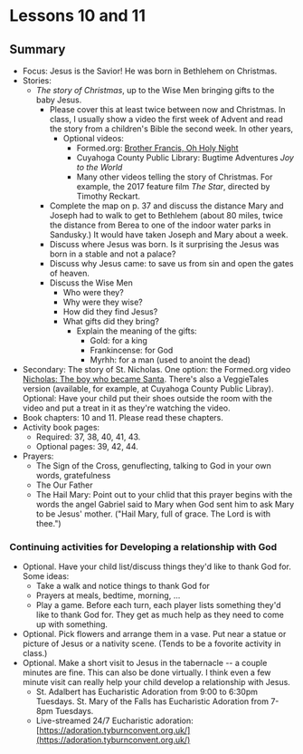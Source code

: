 # Lessons 10 and 11
## Summary
- Focus: Jesus is the Savior!  He was born in Bethlehem on Christmas.  
- Stories: 
  - *The story of Christmas*, up to the Wise Men bringing gifts to the baby Jesus.
    - Please cover this at least twice between now and Christmas.  In class, I usually show a video the first week of Advent and read the story from a children's Bible the second week.  In other years, 
        - Optional videos: 
           - Formed.org: [Brother Francis, Oh Holy Night](https://watch.formed.org/brother-francis-1/season:1/videos/o-holy-night-the-king-is-born-what-christmas-is-about)
           - Cuyahoga County Public Library: Bugtime Adventures *Joy to the World*
           - Many other videos telling the story of Christmas.  For example, the 2017 feature film *The Star*, directed by Timothy Reckart.
     - Complete the map on p. 37 and discuss the distance Mary and Joseph had to walk to get to Bethlehem (about 80 miles, twice the distance from Berea to one of the indoor water parks in Sandusky.)  It would have taken Joseph and Mary about a week.
     - Discuss where Jesus was born.  Is it surprising the Jesus was born in a stable and not a palace?
     - Discuss why Jesus came: to save us from sin and open the gates of heaven.
     - Discuss the Wise Men
         - Who were they?
         - Why were they wise?
         - How did they find Jesus?
         - What gifts did they bring?
            - Explain the meaning of the gifts:
                - Gold: for a king
                - Frankincense: for God
                - Myrhh: for a man (used to anoint the dead)
- Secondary: The story of St. Nicholas.  One option: the Formed.org video [Nicholas: The boy who became Santa](https://watch.formed.org/videos/nicholas-the-boy-who-became-santa).  There's also a VeggieTales version (available, for example, at Cuyahoga County Public Libray).  Optional: Have your child put their shoes outside the room with the video and put a treat in it as they're watching the video.
- Book chapters: 10 and 11.  Please read these chapters.
- Activity book pages: 
  - Required: 37, 38, 40, 41, 43. 
  - Optional pages: 39, 42, 44.  
- Prayers:
  - The Sign of the Cross, genuflecting, talking to God in your own words, gratefulness
  - The Our Father
  - The Hail Mary: Point out to your chlid that this prayer begins with the words the angel Gabriel said to Mary when God sent him to ask Mary to be Jesus' mother. ("Hail Mary, full of grace.  The Lord is with thee.")  
  
  
### <a name="ContinuingActivities"> Continuing activities for Developing a relationship with God </a>
- Optional. Have your child list/discuss things they'd like to thank God for.  Some ideas:
    - Take a walk and notice things to thank God for
    - Prayers at meals, bedtime, morning, ...
    - Play a game.  Before each turn, each player lists something they'd like to thank God for.  They get as much help as they need to come up with something.
 - Optional. Pick flowers and arrange them in a vase.  Put near a statue or picture of Jesus or a nativity scene.  (Tends to be a fovorite activity in class.)
 - Optional. Make a short visit to Jesus in the tabernacle -- a couple minutes are fine.  This can also be done virtually.  I think even a few minute visit can really help your child develop a relationship with Jesus.  
    - St. Adalbert has Eucharistic Adoration from 9:00 to 6:30pm Tuesdays.  St. Mary of the Falls has Eucharistic Adoration from 7-8pm Tuesdays.  
    - Live-streamed 24/7 Eucharistic adoration: [https://adoration.tyburnconvent.org.uk/](https://adoration.tyburnconvent.org.uk/)



